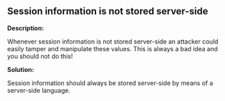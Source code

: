 
Session information is not stored server-side
-------

**Description:**

Whenever session information is not stored server-side an attacker could easily tamper 
and manipulate these values. This is always a bad idea and you should not do this!


**Solution:**

Session information should always be stored server-side by means of a server-side language.

	
